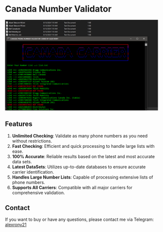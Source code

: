 # Canada Number Validator

![Area Code Database](https://raw.githubusercontent.com/alexrony21/canada-number-validator/main/Canada_Number_Validator.png)

## Features

1. **Unlimited Checking**: Validate as many phone numbers as you need without restrictions.
2. **Fast Checking**: Efficient and quick processing to handle large lists with ease.
3. **100% Accurate**: Reliable results based on the latest and most accurate data sets.
4. **Latest DataSets**: Utilizes up-to-date databases to ensure accurate carrier identification.
5. **Handles Large Number Lists**: Capable of processing extensive lists of phone numbers.
6. **Supports All Carriers**: Compatible with all major carriers for comprehensive validation.

## Contact

If you want to buy or have any questions, please contact me via Telegram: [alexrony21](https://t.me/alexrony21)
